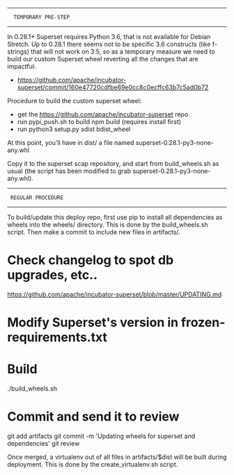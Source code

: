 **************************************
      TEMPORARY PRE-STEP
**************************************

In 0.28.1+ Superset requires Python 3.6, that is not available
for Debian Stretch. Up to 0.28.1 there seems not to be specific
3.6 constructs (like f-strings) that will not work on 3.5, so
as a temporary measure we need to build our custom Superset wheel
reverting all the changes that are impactful:
- https://github.com/apache/incubator-superset/commit/160e47720cdfbe69e0cc8c0ecffc63b7c5ad0b72

Procedure to build the custom superset wheel:
- get the https://github.com/apache/incubator-superset repo
- run pypi_push.sh to build npm build (requires install first)
- run python3 setup.py sdist bdist_wheel

At this point, you'll have in dist/ a file named superset-0.28.1-py3-none-any.whl

Copy it to the superset scap repository, and start from build_wheels.sh as usual
(the script has been modified to grab superset-0.28.1-py3-none-any.whl).

***********************************
     REGULAR PROCEDURE
***********************************

To build/update this deploy repo, first use pip to install
all dependencies as wheels into the wheels/ directory. This
is done by the build_wheels.sh script.  Then make a commit
to include new files in artifacts/.

  # Check changelog to spot db upgrades, etc..
  https://github.com/apache/incubator-superset/blob/master/UPDATING.md

  # Modify Superset's version in frozen-requirements.txt
  # Build
  ./build_wheels.sh
  # Commit and send it to review
  git add artifacts
  git commit -m 'Updating wheels for superset and dependencies'
  git review

Once merged, a virtualenv out of all files in artifacts/$dist will be
built during deployment. This is done by the create_virtualenv.sh script.
